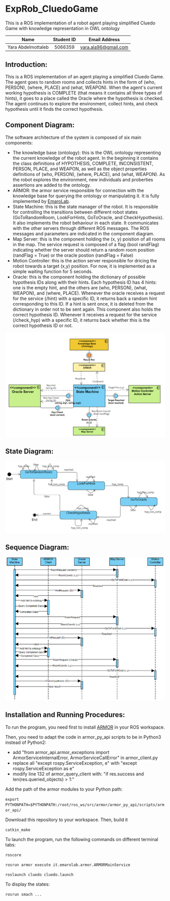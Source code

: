 # ExpRob_CluedoGame
This is a ROS implementation of a robot agent playing simplified Cluedo Game with knowledge representation in OWL ontology

|        Name                | Student ID |      Email Address       |
| :------------------------: | :--------: | :----------------------: |
|     Yara Abdelmottaleb     |  5066359   |  [yara.ala96@gmail.com](mailto:yara.ala96@gmail.com)   |


## Introduction:

This is a ROS implementation of an agent playing a simplified Cluedo Game. The agent goes to random rooms and collects hints in the form of (who, PERSON), (where, PLACE) and (what, WEAPON). When the agent's current working hypothesis is COMPLETE (that means it contains all three types of hints), it goes to a place called the Oracle where the hypothesis is checked. The agent continues to explore the environment, collect hints, and check hypothesis until it finds the correct hypothesis.

## Component Diagram:

The software architecture of the system is composed of six main components: 

- The knowledge base (ontology): this is the OWL ontology representing the current knowledge of the robot agent. In the beginning it contains the class definitions of HYPOTHESIS, COMPLETE, INCONSISTENT, PERSON, PLACE, and WEAPON, as well as the object properties definitions of (who, PERSON), (where, PLACE), and (what, WEAPON). As the robot explores the environment, new individuals and proberties assertions are added to the ontology.
- ARMOR: the armor service responsible for connection with the knowledge base for querying the ontology or manipulating it. It is fully implemented by [EmaroLab](https://github.com/EmaroLab/armor). 
- State Machine: this is the state manager of the robot. It is responsible for controlling the transitions between different robot states (GoToRandomRoom, LookForHints, GoToOracle, and CheckHypothesis). It also implements the robot behaviour in each state. It communicates with the other servers through different ROS messages. The ROS messages and parameters are indicated in the component diagram.
- Map Server: this is the component holding the (x, y) poistion of all rooms in the map. The service request is composed of a flag (bool randFlag) indicating whether the server should return a random room position (randFlag = True) or the oracle postion (randFlag = False)
- Motion Controller: this is the action server responsible for dricing the robot towards a target (x,y) position. For now, it is implemented as a simple waiting function for 5 seconds. 
- Oracle: this is the component holding the dictionary of possible hypothesis IDs along with their hints. Each hypothesis ID has 4 hints: one is the empty hint, and the others are (who, PERSON), (what, WEAPON), and (where, PLACE). Whenever the oracle receives a request for the service (/hint) with a specific ID, it returns back a random hint corresponding to this ID. If a hint is sent once, it is deleted from the dictionary in order not to be sent again. This component also holds the correct hypothesis ID. Whenever it receives a request for the service (/check_hyp) with a specific ID, it returns back whether this is the correct hypothesis ID or not.

![alt text](https://github.com/yaraalaa0/ExpRob_CluedoGame/blob/main/cluedo_comp.PNG?raw=true)

## State Diagram:


![alt text](https://github.com/yaraalaa0/ExpRob_CluedoGame/blob/main/cluedo_state_diag.PNG?raw=true)

## Sequence Diagram:

![alt text](https://github.com/yaraalaa0/ExpRob_CluedoGame/blob/main/cluedo_seq_diag2.PNG?raw=true)

## Installation and Running Procedures:

To run the program, you need first to install [ARMOR](https://github.com/EmaroLab/armor) in your ROS workspace.

Then, you need to adapt the code in armor_py_api scripts to be in Python3 instead of Python2:
  - add "from armor_api.armor_exceptions import ArmorServiceInternalError, ArmorServiceCallError" in armor_client.py
  - replace all "except rospy.ServiceException, e" with "except rospy.ServiceException as e"
  - modify line 132 of armor_query_client with: "if res.success and len(res.queried_objects) > 1:"

Add the path of the armor modules to your Python path:

`export PYTHONPATH=$PYTHONPATH:/root/ros_ws/src/armor/armor_py_api/scripts/armor_api/ `

Download this repository to your workspace. Then, build it

`catkin_make`

To launch the program, run the following commands on different terminal tabs:

`roscore`

`rosrun armor execute it.emarolab.armor.ARMORMainService`

`roslaunch cluedo cluedo.launch`

To display the states:

`rosrun smach ...`

